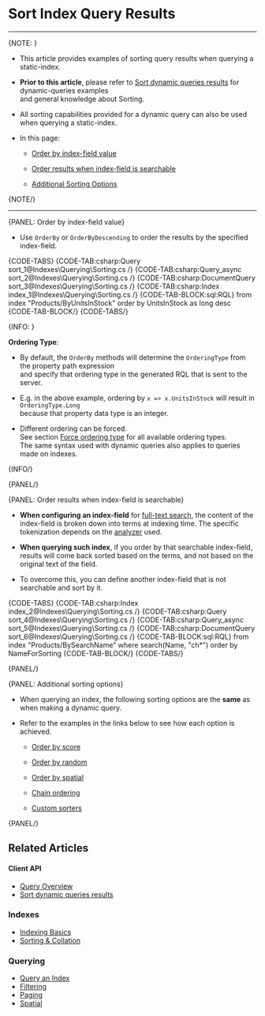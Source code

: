 # Sort Index Query Results

---

{NOTE: }

* This article provides examples of sorting query results when querying a static-index.  

* __Prior to this article__, please refer to [Sort dynamic queries results](../../client-api/session/querying/sort-query-results) for dynamic-queries examples  
  and general knowledge about Sorting.

* All sorting capabilities provided for a dynamic query can also be used when querying a static-index.

* In this page:
    * [Order by index-field value](../../indexes/querying/sorting#order-by-index-field-value)

    * [Order results when index-field is searchable](../../indexes/querying/sorting#order-results-when-index-field-is-searchable)

    * [Additional Sorting Options](../../indexes/querying/sorting#additional-sorting-options)

{NOTE/}

---

{PANEL: Order by index-field value}

* Use `OrderBy` or `OrderByDescending` to order the results by the specified index-field.

{CODE-TABS}
{CODE-TAB:csharp:Query sort_1@Indexes\Querying\Sorting.cs /}
{CODE-TAB:csharp:Query_async sort_2@Indexes\Querying\Sorting.cs /}
{CODE-TAB:csharp:DocumentQuery sort_3@Indexes\Querying\Sorting.cs /}
{CODE-TAB:csharp:Index index_1@Indexes\Querying\Sorting.cs /}
{CODE-TAB-BLOCK:sql:RQL}
from index "Products/ByUnitsInStock"
order by UnitsInStock as long desc
{CODE-TAB-BLOCK/}
{CODE-TABS/}

{INFO: }

__Ordering Type__:

* By default, the `OrderBy` methods will determine the `OrderingType` from the property path expression  
  and specify that ordering type in the generated RQL that is sent to the server.

* E.g. in the above example, ordering by `x => x.UnitsInStock` will result in `OrderingType.Long`  
  because that property data type is an integer.

* Different ordering can be forced.  
  See section [Force ordering type](../../client-api/session/querying/sort-query-results#force-ordering-type) for all available ordering types.  
  The same syntax used with dynamic queries also applies to queries made on indexes.

{INFO/}

{PANEL/}

{PANEL: Order results when index-field is searchable}

* __When configuring an index-field__ for [full-text search](../../indexes/querying/searching), 
  the content of the index-field is broken down into terms at indexing time. 
  The specific tokenization depends on the [analyzer](../../indexes/using-analyzers) used.

* __When querying such index__, if you order by that searchable index-field, 
  results will come back sorted based on the terms, and not based on the original text of the field.
  
* To overcome this, you can define another index-field that is not searchable and sort by it. 

{CODE-TABS}
{CODE-TAB:csharp:Index index_2@Indexes\Querying\Sorting.cs /}
{CODE-TAB:csharp:Query sort_4@Indexes\Querying\Sorting.cs /}
{CODE-TAB:csharp:Query_async sort_5@Indexes\Querying\Sorting.cs /}
{CODE-TAB:csharp:DocumentQuery sort_6@Indexes\Querying\Sorting.cs /}
{CODE-TAB-BLOCK:sql:RQL}
from index "Products/BySearchName" 
where search(Name, "ch*")
order by NameForSorting
{CODE-TAB-BLOCK/}
{CODE-TABS/}

{PANEL/}

{PANEL: Additional sorting options}

* When querying an index, the following sorting options are the __same__ as when making a dynamic query.

* Refer to the examples in the links below to see how each option is achieved.

  * [Order by score](../../client-api/session/querying/sort-query-results#order-by-score)

  * [Order by random](../../client-api/session/querying/sort-query-results#order-by-random)

  * [Order by spatial](../../client-api/session/querying/sort-query-results#order-by-spatial)

  * [Chain ordering](../../client-api/session/querying/sort-query-results#chain-ordering)

  * [Custom sorters](../../client-api/session/querying/sort-query-results#custom-sorters)

{PANEL/}

## Related Articles

#### Client API

- [Query Overview](../../client-api/session/querying/how-to-query)
- [Sort dynamic queries results](../../client-api/session/querying/sort-query-results)

### Indexes

- [Indexing Basics](../../indexes/indexing-basics)
- [Sorting & Collation](../../indexes/sorting-and-collation)

### Querying

- [Query an Index](../../indexes/querying/query-index)
- [Filtering](../../indexes/querying/filtering)
- [Paging](../../indexes/querying/paging)
- [Spatial](../../indexes/querying/spatial)
